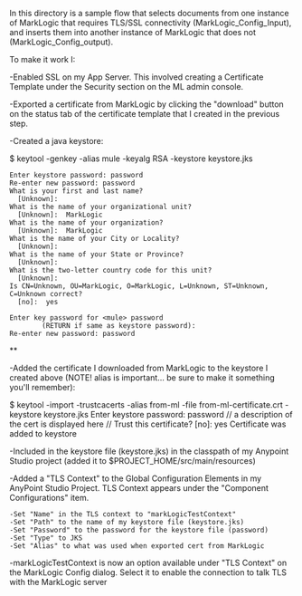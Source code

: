 In this directory is a sample flow that selects documents from one instance of MarkLogic that requires TLS/SSL connectivity (MarkLogic_Config_Input), and inserts them into another instance of MarkLogic that does not (MarkLogic_Config_output).

To make it work I:

-Enabled SSL on my App Server.  This involved creating a Certificate Template under the Security section on the ML admin console.

-Exported a certificate from MarkLogic by clicking the "download" button on the status tab of the certificate template that I created in the previous step.
	
-Created a java keystore:

$ keytool -genkey -alias mule -keyalg RSA -keystore keystore.jks

	Enter keystore password: password
	Re-enter new password: password
	What is your first and last name?
	  [Unknown]:
	What is the name of your organizational unit?
	  [Unknown]:  MarkLogic
	What is the name of your organization?
	  [Unknown]:  MarkLogic
	What is the name of your City or Locality?
	  [Unknown]:
	What is the name of your State or Province?
	  [Unknown]:
	What is the two-letter country code for this unit?
	  [Unknown]:
	Is CN=Unknown, OU=MarkLogic, O=MarkLogic, L=Unknown, ST=Unknown, C=Unknown correct?
	  [no]:  yes

	Enter key password for <mule> password
			(RETURN if same as keystore password):
	Re-enter new password: password
**

-Added the certificate I downloaded from MarkLogic to the keystore I created above (NOTE! alias is important... be sure to make it something you'll remember):

$ keytool -import -trustcacerts -alias from-ml -file from-ml-certificate.crt -keystore keystore.jks
	Enter keystore password: password
	// a description of the cert is displayed here //
	Trust this certificate? [no]:  yes
	Certificate was added to keystore

-Included in the keystore file (keystore.jks) in the classpath of my Anypoint Studio project (added it to $PROJECT_HOME/src/main/resources)

-Added a "TLS Context" to the Global Configuration Elements in my AnyPoint Studio Project.  TLS Context appears under the "Component Configurations" item.

	-Set "Name" in the TLS context to "markLogicTestContext"
	-Set "Path" to the name of my keystore file (keystore.jks)
	-Set "Password" to the password for the keystore file (password)
	-Set "Type" to JKS
	-Set "Alias" to what was used when exported cert from MarkLogic

-markLogicTestContext is now an option available under "TLS Context" on the MarkLogic Config dialog.  Select it to enable the connection to talk TLS with the MarkLogic server
